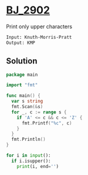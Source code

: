 # [BJ_2902](https://acmicpc.net/problem/2902)

Print only upper characters

```txt
Input: Knuth-Morris-Pratt
Output: KMP
```

## Solution

```go
package main

import "fmt"

func main() {
  var s string
  fmt.Scan(&s)
  for _, c := range s {
    if 'A' <= c && c <= 'Z' {
      fmt.Printf("%c", c)
    }
  }
  fmt.Println()
}
```

```py
for i in input():
  if i.isupper():
    print(i, end='')
```
